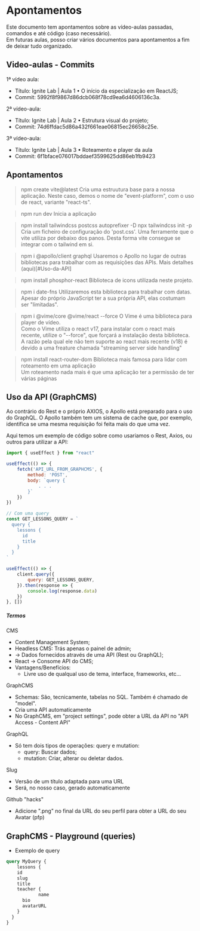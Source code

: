 # Apontamentos

Este documento tem apontamentos sobre as vídeo-aulas passadas, comandos e até código (caso necessário).<br>
Em futuras aulas, posso criar vários documentos para apontamentos a fim de deixar tudo organizado.<br>


## Video-aulas - Commits
1ª vídeo aula: 
- Título: Ignite Lab | Aula 1 • O início da especialização em ReactJS;
- Commit: 5992f8f9867d86dcb068f78cd9ea6d4606136c3a.

2ª vídeo-aula:
- Título: Ignite Lab | Aula 2 • Estrutura visual do projeto;
- Commit: 74d6ffdac5d86a432f661eae06815ec26658c25e.

3ª vídeo-aula:
- Título: Ignite Lab | Aula 3 • Roteamento e player da aula
- Commit: 6f1bface076017bddaef3599625dd86eb1fb9423

## Apontamentos

> npm create vite@latest
Cria uma estruutura base para a nossa aplicação.
Neste caso, demos o nome de "event-platform", com o uso de react, variante "react-ts".

> npm run dev
Inicia a aplicação

> npm install tailwindcss postcss autoprefixer -D
> npx tailwindcss init -p 
Cria um ficheiro de configuração do 'post.css'.
Uma ferramente que o vite utiliza por debaixo dos panos.
Desta forma vite consegue se integrar com o tailwind em si.

> npm i @apollo/client graphql
Usaremos o Apollo no lugar de outras bibliotecas para trabalhar com as requisições das APIs.
Mais detalhes (aqui)[#Uso-da-API]

> npm install phosphor-react
Biblioteca de icons utilizada neste projeto.

> npm i date-fns
Utilizaremos esta biblioteca para trabalhar com datas. Apesar do próprio JavaScript ter a sua própria API, elas costumam ser "limitadas".

> npm i @vime/core @vime/react --force
O Vime é uma biblioteca para player de vídeo.<br>
Como o Vime utiliza o react v17, para instalar com o react mais recente, utilize o "--force", que forçará a instalação desta biblioteca.<br>
A razão pela qual ele não tem suporte ao react mais recente (v18) é devido a uma freature chamada "streaming server side handling"

> npm install react-router-dom
Biblioteca mais famosa para lidar com roteamento em uma aplicação<br>
Um roteamento nada mais é que uma aplicação ter a permissão de ter várias páginas



## Uso da API (GraphCMS)

Ao contrário do Rest e o próprio AXIOS, o Apollo está preparado para o uso do GraphQL.
O Apollo também tem um sistema de cache que, por exemplo, identifica se uma mesma requisição foi feita mais do que uma vez.

Aqui temos um exemplo de código sobre como usariamos o Rest, Axios, ou outros para utilizar a API:
```js
import { useEffect } from "react"

useEffect(() => {
    fetch('API_URL_FROM_GRAPHCMS', {
        method: 'POST',
        body: `query {
            . . .
        }`
    })
})

// Com uma query
const GET_LESSONS_QUERY = `
  query {
    lessons {
      id
      title
    }
  }
`

useEffect(() => {
    client.query({
        query: GET_LESSONS_QUERY,
    }).then(response => {
        console.log(response.data)
    })
}, [])
```

##### Termos

CMS
- Content Management System;
- Headless CMS: Trás apenas o painel de admin;
- -> Dados fornecidos através de uma API (Rest ou GraphQL);
- React -> Consome API do CMS;
- Vantagens/Benefícios:
    - Livre uso de qualqual uso de tema, interface, frameworks, etc...


GraphCMS
- Schemas: São, tecnicamente, tabelas no SQL. Também é chamado de "model".
- Cria uma API automaticamente
- No GraphCMS, em "project settings", pode obter a URL da API no "API Access - Content API"

GraphQL
- Só tem dois tipos de operações: query e mutation:
    - query: Buscar dados;
    - mutation: Criar, alterar ou deletar dados.


Slug
- Versão de um título adaptada para uma URL
- Será, no nosso caso, gerado automaticamente

Github "hacks"
- Adicione ".png" no final da URL do seu perfil para obter a URL do seu Avatar (pfp)



## GraphCMS - Playground (queries)

- Exemplo de query
```graphql
query MyQuery {
	lessons {
    id
    slug
    title
    teacher {
			name
      bio
      avatarURL
  	}
  }
}
```